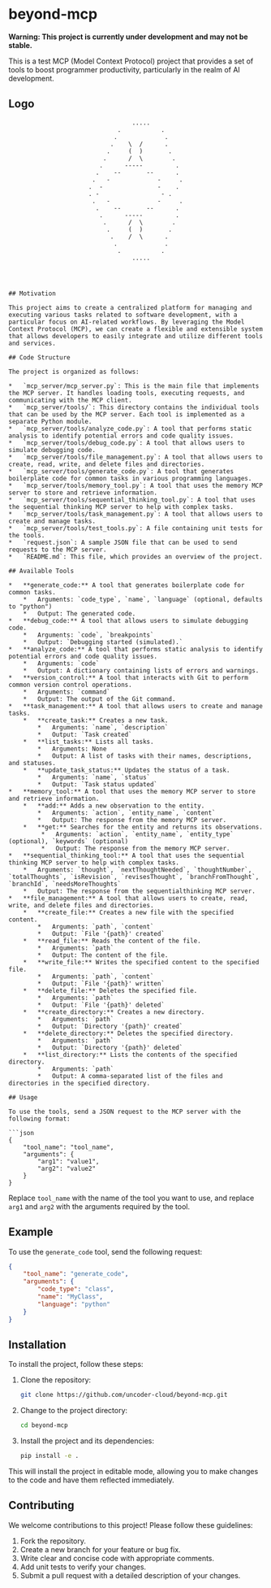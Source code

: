 # beyond-mcp

**Warning: This project is currently under development and may not be stable.**

This is a test MCP (Model Context Protocol) project that provides a set of tools to boost programmer productivity, particularly in the realm of AI development.

## Logo

                                      .....
                                  .           .
                                 .             .
                                .    \  /      .
                               .     (  )       .
                              .      /  \        .
                             .      -----         .
                            .    --       --      .
                           .   -             -     .
                          .  -               -    .
                          . -                 - .
                           .   -             -     .
                            .    --       --      .
                             .      -----         .
                              .      /  \        .
                               .     (  )       .
                                .    /  \      .
                                 .             .
                                  .           .
                                      .....
```



## Motivation

This project aims to create a centralized platform for managing and executing various tasks related to software development, with a particular focus on AI-related workflows. By leveraging the Model Context Protocol (MCP), we can create a flexible and extensible system that allows developers to easily integrate and utilize different tools and services.

## Code Structure

The project is organized as follows:

*   `mcp_server/mcp_server.py`: This is the main file that implements the MCP server. It handles loading tools, executing requests, and communicating with the MCP client.
*   `mcp_server/tools/`: This directory contains the individual tools that can be used by the MCP server. Each tool is implemented as a separate Python module.
*   `mcp_server/tools/analyze_code.py`: A tool that performs static analysis to identify potential errors and code quality issues.
*   `mcp_server/tools/debug_code.py`: A tool that allows users to simulate debugging code.
*   `mcp_server/tools/file_management.py`: A tool that allows users to create, read, write, and delete files and directories.
*   `mcp_server/tools/generate_code.py`: A tool that generates boilerplate code for common tasks in various programming languages.
*   `mcp_server/tools/memory_tool.py`: A tool that uses the memory MCP server to store and retrieve information.
*   `mcp_server/tools/sequential_thinking_tool.py`: A tool that uses the sequential thinking MCP server to help with complex tasks.
*   `mcp_server/tools/task_management.py`: A tool that allows users to create and manage tasks.
*   `mcp_server/tools/test_tools.py`: A file containing unit tests for the tools.
*   `request.json`: A sample JSON file that can be used to send requests to the MCP server.
*   `README.md`: This file, which provides an overview of the project.

## Available Tools

*   **generate_code:** A tool that generates boilerplate code for common tasks.
    *   Arguments: `code_type`, `name`, `language` (optional, defaults to "python")
    *   Output: The generated code.
*   **debug_code:** A tool that allows users to simulate debugging code.
    *   Arguments: `code`, `breakpoints`
    *   Output: `Debugging started (simulated).`
*   **analyze_code:** A tool that performs static analysis to identify potential errors and code quality issues.
    *   Arguments: `code`
    *   Output: A dictionary containing lists of errors and warnings.
*   **version_control:** A tool that interacts with Git to perform common version control operations.
    *   Arguments: `command`
    *   Output: The output of the Git command.
*   **task_management:** A tool that allows users to create and manage tasks.
    *   **create_task:** Creates a new task.
        *   Arguments: `name`, `description`
        *   Output: `Task created`
    *   **list_tasks:** Lists all tasks.
        *   Arguments: None
        *   Output: A list of tasks with their names, descriptions, and statuses.
    *   **update_task_status:** Updates the status of a task.
        *   Arguments: `name`, `status`
        *   Output: `Task status updated`
*   **memory_tool:** A tool that uses the memory MCP server to store and retrieve information.
    *   **add:** Adds a new observation to the entity.
        *   Arguments: `action`, `entity_name`, `content`
        *   Output: The response from the memory MCP server.
    *   **get:** Searches for the entity and returns its observations.
         *   Arguments: `action`, `entity_name`, `entity_type` (optional), `keywords` (optional)
         *   Output: The response from the memory MCP server.
*   **sequential_thinking_tool:** A tool that uses the sequential thinking MCP server to help with complex tasks.
    *   Arguments: `thought`, `nextThoughtNeeded`, `thoughtNumber`, `totalThoughts`, `isRevision`, `revisesThought`, `branchFromThought`, `branchId`, `needsMoreThoughts`
    *   Output: The response from the sequentialthinking MCP server.
*   **file_management:** A tool that allows users to create, read, write, and delete files and directories.
    *   **create_file:** Creates a new file with the specified content.
        *   Arguments: `path`, `content`
        *   Output: `File '{path}' created`
    *   **read_file:** Reads the content of the file.
        *   Arguments: `path`
        *   Output: The content of the file.
    *   **write_file:** Writes the specified content to the specified file.
        *   Arguments: `path`, `content`
        *   Output: `File '{path}' written`
    *   **delete_file:** Deletes the specified file.
        *   Arguments: `path`
        *   Output: `File '{path}' deleted`
    *   **create_directory:** Creates a new directory.
        *   Arguments: `path`
        *   Output: `Directory '{path}' created`
    *   **delete_directory:** Deletes the specified directory.
        *   Arguments: `path`
        *   Output: `Directory '{path}' deleted`
    *   **list_directory:** Lists the contents of the specified directory.
        *   Arguments: `path`
        *   Output: A comma-separated list of the files and directories in the specified directory.

## Usage

To use the tools, send a JSON request to the MCP server with the following format:

```json
{
    "tool_name": "tool_name",
    "arguments": {
        "arg1": "value1",
        "arg2": "value2"
    }
}
```

Replace `tool_name` with the name of the tool you want to use, and replace `arg1` and `arg2` with the arguments required by the tool.

## Example

To use the `generate_code` tool, send the following request:

```json
{
    "tool_name": "generate_code",
    "arguments": {
        "code_type": "class",
        "name": "MyClass",
        "language": "python"
    }
}
```

## Installation

To install the project, follow these steps:

1.  Clone the repository:
    ```bash
    git clone https://github.com/uncoder-cloud/beyond-mcp.git
    ```
2.  Change to the project directory:
    ```bash
    cd beyond-mcp
    ```
3.  Install the project and its dependencies:
    ```bash
    pip install -e .
    ```
This will install the project in editable mode, allowing you to make changes to the code and have them reflected immediately.

## Contributing

We welcome contributions to this project! Please follow these guidelines:

1.  Fork the repository.
2.  Create a new branch for your feature or bug fix.
3.  Write clear and concise code with appropriate comments.
4.  Add unit tests to verify your changes.
5.  Submit a pull request with a detailed description of your changes.

